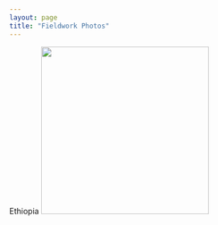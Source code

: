 ```yaml
---
layout: page
title: "Fieldwork Photos"
--- 
```


Ethiopia
<img src = “https://raw.githubusercontent.com/keyitang94/keyitang94.github.io/master/Images/Ethiopia1.jpg” height = 300>
